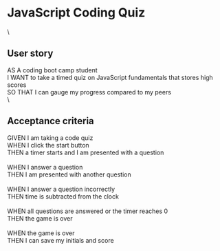 # JavaScript Coding Quiz
\
## User story
AS A coding boot camp student \
I WANT to take a timed quiz on JavaScript fundamentals that stores high scores \
SO THAT I can gauge my progress compared to my peers \
\
## Acceptance criteria
GIVEN I am taking a code quiz \
WHEN I click the start button \
THEN a timer starts and I am presented with a question \
\
WHEN I answer a question \
THEN I am presented with another question \
\
WHEN I answer a question incorrectly \
THEN time is subtracted from the clock \
\
WHEN all questions are answered or the timer reaches 0 \
THEN the game is over \
\
WHEN the game is over \
THEN I can save my initials and score 